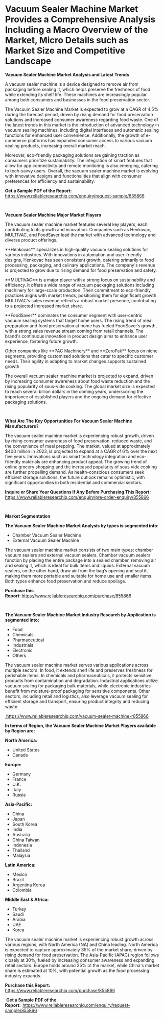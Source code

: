 <p><h1>Vacuum Sealer Machine Market Provides a Comprehensive Analysis Including a Macro Overview of the Market, Micro Details such as Market Size and Competitive Landscape</h1></p><p><strong>Vacuum Sealer Machine Market Analysis and Latest Trends</strong></p>
<p><p>A vacuum sealer machine is a device designed to remove air from packaging before sealing it, which helps preserve the freshness of food while extending its shelf life. These machines are increasingly popular among both consumers and businesses in the food preservation sector. </p><p>The Vacuum Sealer Machine Market is expected to grow at a CAGR of 4.5% during the forecast period, driven by rising demand for food preservation solutions and increased consumer awareness regarding food waste. One of the latest trends in this market is the introduction of advanced technology in vacuum sealing machines, including digital interfaces and automatic sealing functions for enhanced user convenience. Additionally, the growth of e-commerce platforms has expanded consumer access to various vacuum sealing products, increasing overall market reach.</p><p>Moreover, eco-friendly packaging solutions are gaining traction as consumers prioritize sustainability. The integration of smart features that allow for app connectivity and remote monitoring is also emerging, catering to tech-savvy users. Overall, the vacuum sealer machine market is evolving with innovative designs and functionalities that align with consumer preferences for efficiency and sustainability.</p></p>
<p><strong>Get a Sample PDF of the Report:&nbsp;</strong> <a href="https://www.reliableresearchiq.com/enquiry/request-sample/855866?utm_campaign=1129&utm_medium=2&utm_source=Github&utm_content=ia&utm_term=16042025&utm_id=vacuum-sealer-machine">https://www.reliableresearchiq.com/enquiry/request-sample/855866</a></p>
<p>&nbsp;</p>
<p><strong>Vacuum Sealer Machine Major Market Players</strong></p>
<p><p>The vacuum sealer machine market features several key players, each contributing to its growth and innovation. Companies such as Henkovac, MULTIVAC, and FoodSaver lead the market with advanced technology and diverse product offerings.</p><p>**Henkovac** specializes in high-quality vacuum sealing solutions for various industries. With innovations in automation and user-friendly designs, Henkovac has seen consistent growth, catering primarily to food processing, packaging, and culinary applications. The company's revenue is projected to grow due to rising demand for food preservation and safety.</p><p>**MULTIVAC** is a major player with a strong focus on sustainability and efficiency. It offers a wide range of vacuum packaging solutions including machinery for large-scale production. Their commitment to eco-friendly practices aligns with market trends, positioning them for significant growth. MULTIVAC's sales revenue reflects a robust market presence, contributing to a projected increased market share.</p><p>**FoodSaver** dominates the consumer segment with user-centric vacuum sealing systems that target home users. The rising trend of meal preparation and food preservation at home has fueled FoodSaver’s growth, with a strong sales revenue stream coming from retail channels. The brand's continuous innovation in product design aims to enhance user experience, fostering future growth.</p><p>Other companies like **PAC Machinery** and **ZeroPak** focus on niche segments, providing customized solutions that cater to specific customer needs. Their agility in adapting to market changes supports sustained growth.</p><p>The overall vacuum sealer machine market is projected to expand, driven by increasing consumer awareness about food waste reduction and the rising popularity of sous-vide cooking. The global market size is expected to reach several billion dollars in the coming years, underscoring the importance of established players and the ongoing demand for effective packaging solutions.</p></p>
<p>&nbsp;</p>
<p><strong>What Are The Key Opportunities For Vacuum Sealer Machine Manufacturers?</strong></p>
<p><p>The vacuum sealer machine market is experiencing robust growth, driven by rising consumer awareness of food preservation, reduced waste, and the convenience of meal prepping. The market, valued at approximately $400 million in 2023, is projected to expand at a CAGR of 6% over the next five years. Innovations such as smart technology integration and eco-friendly materials are enhancing product appeal. The growing trend of online grocery shopping and the increased popularity of sous vide cooking are further propelling demand. As health-conscious consumers seek efficient storage solutions, the future outlook remains optimistic, with significant opportunities in both residential and commercial sectors.</p></p>
<p><strong>Inquire or Share Your Questions If Any Before Purchasing This Report:</strong> <a href="https://www.reliableresearchiq.com/enquiry/pre-order-enquiry/855866?utm_campaign=1129&utm_medium=2&utm_source=Github&utm_content=ia&utm_term=16042025&utm_id=vacuum-sealer-machine">https://www.reliableresearchiq.com/enquiry/pre-order-enquiry/855866</a></p>
<p>&nbsp;</p>
<p><strong>Market Segmentation</strong></p>
<p><strong>The Vacuum Sealer Machine Market Analysis by types is segmented into:</strong></p>
<p><ul><li>Chamber Vacuum Sealer Machine</li><li>External Vacuum Sealer Machine</li></ul></p>
<p><p>The vacuum sealer machine market consists of two main types: chamber vacuum sealers and external vacuum sealers. Chamber vacuum sealers function by placing the entire package into a sealed chamber, removing air and sealing it, which is ideal for bulk items and liquids. External vacuum sealers, on the other hand, draw air from the bag’s opening and seal it, making them more portable and suitable for home use and smaller items. Both types enhance food preservation and reduce spoilage.</p></p>
<p><strong>Purchase this Report:&nbsp;</strong><a href="https://www.reliableresearchiq.com/purchase/855866?utm_campaign=1129&utm_medium=2&utm_source=Github&utm_content=ia&utm_term=16042025&utm_id=vacuum-sealer-machine">https://www.reliableresearchiq.com/purchase/855866</a></p>
<p>&nbsp;</p>
<p><strong>The Vacuum Sealer Machine Market Industry Research by Application is segmented into:</strong></p>
<p><ul><li>Food</li><li>Chemicals</li><li>Pharmaceutical</li><li>Industrials</li><li>Electronic</li><li>Others</li></ul></p>
<p><p>The vacuum sealer machine market serves various applications across multiple sectors. In food, it extends shelf life and preserves freshness for perishable items. In chemicals and pharmaceuticals, it protects sensitive products from contamination and degradation. Industrial applications utilize vacuum sealing for packaging bulk materials, while electronic industries benefit from moisture-proof packaging for sensitive components. Other sectors, including retail and logistics, also leverage vacuum sealing for efficient storage and transport, ensuring product integrity and reducing waste.</p></p>
<p><a href="https://www.reliableresearchiq.com/vacuum-sealer-machine-r855866?utm_campaign=1129&utm_medium=2&utm_source=Github&utm_content=ia&utm_term=16042025&utm_id=vacuum-sealer-machine">&nbsp;https://www.reliableresearchiq.com/vacuum-sealer-machine-r855866</a></p>
<p><strong>In terms of Region, the Vacuum Sealer Machine Market Players available by Region are:</strong></p>
<p>
    <p> <strong> North America: </strong>
        <ul>
            <li>United States</li>
            <li>Canada</li>
        </ul>
        </p> 
    <p> <strong> Europe: </strong>
        <ul>
            <li>Germany</li>
            <li>France</li>
            <li>U.K.</li>
            <li>Italy</li>
            <li>Russia</li>
        </ul>
        </p> 
    <p> <strong> Asia-Pacific: </strong>
        <ul>
            <li>China</li>
            <li>Japan</li>
            <li>South Korea</li>
            <li>India</li>
            <li>Australia</li>
            <li>China Taiwan</li>
            <li>Indonesia</li>
            <li>Thailand</li>
            <li>Malaysia</li>
        </ul>
        </p> 
    <p> <strong> Latin America: </strong>
        <ul>
            <li>Mexico</li>
            <li>Brazil</li>
            <li>Argentina Korea</li>
            <li>Colombia</li>
        </ul>
        </p> 
    <p> <strong> Middle East & Africa: </strong>
        <ul>
            <li>Turkey</li>
            <li>Saudi</li>
            <li>Arabia</li>
            <li>UAE</li>
            <li>Korea</li>
        </ul>
    </p>
    </p>
<p><p>The vacuum sealer machine market is experiencing robust growth across various regions, with North America (NA) and China leading. North America is expected to capture approximately 35% of the market share, driven by rising demand for food preservation. The Asia-Pacific (APAC) region follows closely at 30%, fueled by increasing consumer awareness and expanding retail sectors. Europe holds around 25% of the market, while China's market share is estimated at 10%, with potential growth as the food processing industry expands.</p></p>
<p><strong>Purchase this Report: </strong><a href="https://www.reliableresearchiq.com/purchase/855866?utm_campaign=1129&utm_medium=2&utm_source=Github&utm_content=ia&utm_term=16042025&utm_id=vacuum-sealer-machine">https://www.reliableresearchiq.com/purchase/855866</a></p>
<p>&nbsp;<strong>Get a Sample PDF of the Report:&nbsp;&nbsp;</strong><a href="https://www.reliableresearchiq.com/enquiry/request-sample/855866?utm_campaign=1129&utm_medium=2&utm_source=Github&utm_content=ia&utm_term=16042025&utm_id=vacuum-sealer-machine">https://www.reliableresearchiq.com/enquiry/request-sample/855866</a></p>
<p><strong></strong></p>
<p><p></p><p></p><p></p></p>
